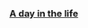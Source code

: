 ### [A day in the life](https://itsiakkas.com/) 

<!--
![Keybraker's github stats](https://github-readme-stats.vercel.app/api?username=keybraker&show_icons=true&theme=onedark)
-->

<!--
- 🔭 I’m currently working on ...
- 🌱 I’m currently learning ...
- 👯 I’m looking to collaborate on ...
- 🤔 I’m looking for help with ...
- 💬 Ask me about ...
- 📫 How to reach me: ...
- 😄 Pronouns: ...
- ⚡ Fun fact: ...
-->
